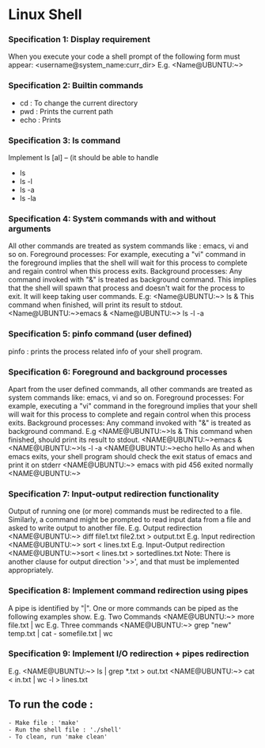 Linux Shell
=======

### Specification 1: Display requirement
When you execute your code a shell prompt of the
following form must appear:
<username@system_name:curr_dir>
E.g. <Name@UBUNTU:~>

### Specification 2: Builtin commands
* cd : To change the current directory
* pwd : Prints the current path
* echo : Prints

### Specification 3: ls command
Implement ls [al] – (it should be able to handle 
* ls
* ls -l
* ls -a 
* ls -la

### Specification 4: System commands with and without arguments
All other commands are treated as system commands like : emacs, vi and so on. 
Foreground processes: For example, executing a "vi" command in the foreground implies that the
shell will wait for this process to complete and regain control when this process exits.
Background processes: Any command invoked with "&" is treated as background command.
This implies that the shell will spawn that process and doesn't wait for the process to exit. It will
keep taking user commands.
E.g:
<Name@UBUNTU:~> ls &
This command when finished, will print its result to stdout.
<Name@UBUNTU:~>emacs &
<Name@UBUNTU:~> ls -l -a

### Specification 5: pinfo command (user defined)
pinfo : prints the process related info of your shell program.


### Specification 6: Foreground and background processes
Apart from the user defined commands, all other commands are treated as system commands like:
emacs, vi and so on. 
Foreground processes: For example, executing a "vi" command in the foreground implies that your shell will
wait for this process to complete and regain control when this process exits.
Background processes: Any command invoked with "&" is treated as background command. 
E.g
<NAME@UBUNTU:~>ls &
This command when finished, should print its result to stdout.
<NAME@UBUNTU:~>emacs &
<NAME@UBUNTU:~>ls -l -a
<NAME@UBUNTU:~>echo hello
As and when emacs exits, your shell program should check the exit status of emacs and print it
on stderr
<NAME@UBUNTU:~>
emacs with pid 456 exited normally
<NAME@UBUNTU:~>

### Specification 7: Input-output redirection functionality

Output of running one (or more) commands must be redirected to a file. Similarly, a command might
be prompted to read input data from a file and asked to write output to another file. 
E.g. Output redirection
<NAME@UBUNTU:~> diff file1.txt file2.txt > output.txt
E.g. Input redirection
<NAME@UBUNTU:~> sort < lines.txt
E.g. Input-Output redirection
<NAME@UBUNTU:~>sort < lines.txt > sortedlines.txt
Note: There is another clause for output direction '>>', and that must be implemented appropriately.


### Specification 8: Implement command redirection using pipes

A pipe is identified by "|". One or more commands can be piped as the following examples show.
E.g. Two Commands
<NAME@UBUNTU:~> more file.txt | wc
E.g. Three commands
<NAME@UBUNTU:~> grep "new" temp.txt | cat - somefile.txt | wc


### Specification 9: Implement I/O redirection + pipes redirection

E.g.
<NAME@UBUNTU:~> ls | grep *.txt > out.txt
<NAME@UBUNTU:~> cat < in.txt | wc -l > lines.txt


## To run the code :
	- Make file : 'make'
	- Run the shell file : './shell'
	- To clean, run 'make clean'

	

